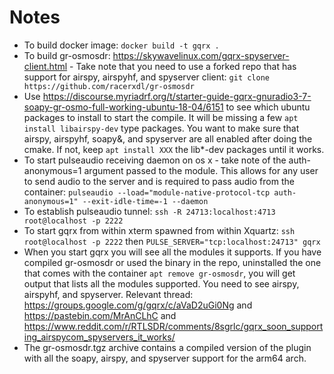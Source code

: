 # Notes

- To build docker image: `docker build -t gqrx .`
- To build gr-osmosdr: https://skywavelinux.com/gqrx-spyserver-client.html - Take note that you need to use a forked repo that has support for airspy, airspyhf, and spyserver client: `git clone https://github.com/racerxdl/gr-osmosdr`
- Use https://discourse.myriadrf.org/t/starter-guide-gqrx-gnuradio3-7-soapy-gr-osmo-full-working-ubuntu-18-04/6151 to see which ubuntu packages to install to start the compile. It will be missing a few `apt install libairspy-dev` type packages. You want to make sure that airspy, airspyhf, soapy&, and spyserver are all enabled after doing the cmake. If not, keep `apt install XXX` the lib*-dev packages until it works.
- To start pulseaudio receiving daemon on os x - take note of the auth-anonymous=1 argument passed to the module. This allows for any user to send audio to the server and is required to pass audio from the container: `pulseaudio --load="module-native-protocol-tcp auth-anonymous=1" --exit-idle-time=-1 --daemon`
- To establish pulseaudio tunnel: `ssh -R 24713:localhost:4713 root@localhost -p 2222`
- To start gqrx from within xterm spawned from within Xquartz: `ssh root@localhost -p 2222` then `PULSE_SERVER="tcp:localhost:24713" gqrx`
- When you start gqrx you will see all the modules it supports. If you have compiled gr-osmosdr or used the binary in the repo, uninstalled the one that comes with the container `apt remove gr-osmosdr`, you will get output that lists all the modules supported. You need to see airspy, airspyhf, and spyserver. Relevant thread: https://groups.google.com/g/gqrx/c/aVaD2uGi0Ng and https://pastebin.com/MrAnCLhC and https://www.reddit.com/r/RTLSDR/comments/8sgrlc/gqrx_soon_supporting_airspycom_spyservers_it_works/
- The gr-osmosdr.tgz archive contains a compiled version of the plugin with all the soapy, airspy, and spyserver support for the arm64 arch.
